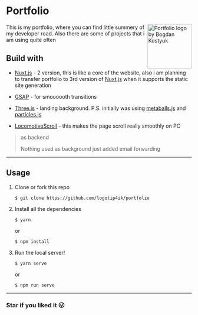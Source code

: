 # Portfolio

<img src="https://bogdankostyuk.xyz/logo.png" align="right"
     alt="Portfolio logo by Bogdan Kostyuk" width="120" height="120">

This is my portfolio, where you can find little summery of my developer road. Also there are some of
projects that i am using quite often

## Build with

- [Nuxt.js](https://nuxtjs.org/) - 2 version, this is like a core of the website, also i am planning to transfer portfolio to 3rd version of [Nuxt.js](https://v3.nuxtjs.org/) when it supports the static site generation

- [GSAP](https://greensock.com/gsap/) - for smoooooth transitions

- [Three.js](https://threejs.org/) - landing background. P.S. initially was using [metaballs.js](https://www.npmjs.com/package/metaballs-js) and [particles.js](https://vincentgarreau.com/particles.js/)

- [LocomotiveScroll](https://github.com/locomotivemtl/locomotive-scroll) - this makes the page scroll really smoothly on PC

> as backend
>
> Nothing used as background just added email forwarding

---

## Usage

1. Clone or fork this repo

   ```shell
   $ git clone https://github.com/logotip4ik/portfolio
   ```

2. Install all the dependencies

   ```shell
   $ yarn
   ```

   or

   ```
   $ npm install
   ```

3. Run the local server!
   ```shell
   $ yarn serve
   ```
   or
   ```shell
   $ npm run serve
   ```

---

### Star if you liked it 😜
